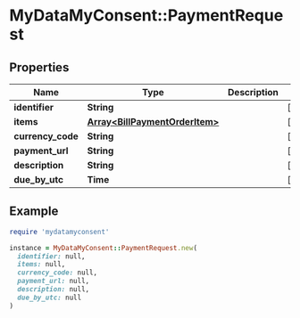 # MyDataMyConsent::PaymentRequest

## Properties

| Name | Type | Description | Notes |
| ---- | ---- | ----------- | ----- |
| **identifier** | **String** |  | [optional] |
| **items** | [**Array&lt;BillPaymentOrderItem&gt;**](BillPaymentOrderItem.md) |  | [optional] |
| **currency_code** | **String** |  | [optional] |
| **payment_url** | **String** |  | [optional] |
| **description** | **String** |  | [optional] |
| **due_by_utc** | **Time** |  | [optional] |

## Example

```ruby
require 'mydatamyconsent'

instance = MyDataMyConsent::PaymentRequest.new(
  identifier: null,
  items: null,
  currency_code: null,
  payment_url: null,
  description: null,
  due_by_utc: null
)
```

